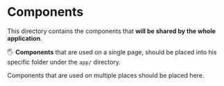 # Components

This directory contains the components that **will be shared by the whole application**.

🖐 **Components** that are used on a single page, should be placed into his
specific folder under the `app/` directory.

Components that are used on multiple places should be placed here.
